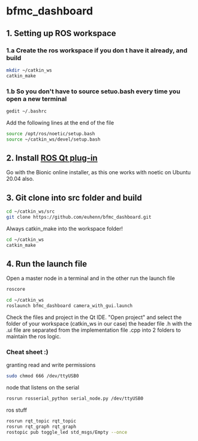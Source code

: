# bfmc_dashboard

## 1. Setting up ROS workspace
### 1.a Create the ros workspace if you don t have it already, and build
```bash
mkdir ~/catkin_ws
catkin_make
```
### 1.b So you don't have to source setuo.bash every time you open a new terminal

```bash
gedit ~/.bashrc
```
Add the following lines at the end of the file
```bash
source /opt/ros/noetic/setup.bash
source ~/catkin_ws/devel/setup.bash
```

## 2. Install [ROS Qt plug-in](https://ros-qtc-plugin.readthedocs.io/en/latest/_source/How-to-Install-Users.html)
Go with the Bionic online installer, as this one works with noetic on Ubuntu 20.04 also.

## 3. Git clone into src folder and build
```bash
cd ~/catkin_ws/src
git clone https://github.com/euhenn/bfmc_dashboard.git
```
Always catkin_make into the workspace folder!
```bash
cd ~/catkin_ws
catkin_make
```
## 4. Run the launch file
Open a master node in a terminal and in the other run the launch file
```bash
roscore
```
```bash
cd ~/catkin_ws
roslaunch bfmc_dashboard camera_with_gui.launch
```

Check the files and project in the Qt IDE. "Open project" and select the folder of your workspace (catkin_ws in our case) the header file .h with the .ui file are separated from the implementation file .cpp into 2 folders to maintain the ros logic.


### Cheat sheet :)
granting read and write permissions
```bash
sudo chmod 666 /dev/ttyUSB0
```
node that listens on the serial
```bash
rosrun rosserial_python serial_node.py /dev/ttyUSB0
```
ros stuff
```bash
rosrun rqt_topic rqt_topic
rosrun rqt_graph rqt_graph
rostopic pub toggle_led std_msgs/Empty --once
```

